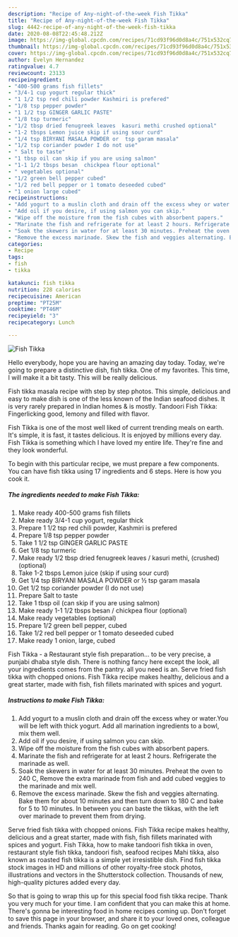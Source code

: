 ```yaml
---
description: "Recipe of Any-night-of-the-week Fish Tikka"
title: "Recipe of Any-night-of-the-week Fish Tikka"
slug: 4442-recipe-of-any-night-of-the-week-fish-tikka
date: 2020-08-08T22:45:48.212Z
image: https://img-global.cpcdn.com/recipes/71cd93f96d0d8a4c/751x532cq70/fish-tikka-recipe-main-photo.jpg
thumbnail: https://img-global.cpcdn.com/recipes/71cd93f96d0d8a4c/751x532cq70/fish-tikka-recipe-main-photo.jpg
cover: https://img-global.cpcdn.com/recipes/71cd93f96d0d8a4c/751x532cq70/fish-tikka-recipe-main-photo.jpg
author: Evelyn Hernandez
ratingvalue: 4.7
reviewcount: 23133
recipeingredient:
- "400-500 grams fish fillets"
- "3/4-1 cup yogurt regular thick"
- "1 1/2 tsp red chili powder Kashmiri is prefered"
- "1/8 tsp pepper powder"
- "1 1/2 tsp GINGER GARLIC PASTE"
- "1/8 tsp turmeric"
- "1/2 tbsp dried fenugreek leaves  kasuri methi crushed optional"
- "1-2 tbsps Lemon juice skip if using sour curd"
- "1/4 tsp BIRYANI MASALA POWDER or  tsp garam masala"
- "1/2 tsp coriander powder I do not use"
- " Salt to taste"
- "1 tbsp oil can skip if you are using salmon"
- "1-1 1/2 tbsps besan  chickpea flour optional"
- " vegetables optional"
- "1/2 green bell pepper cubed"
- "1/2 red bell pepper or 1 tomato deseeded cubed"
- "1 onion large cubed"
recipeinstructions:
- "Add yogurt to a muslin cloth and drain off the excess whey or water.You will be left with thick yogurt. Add all marination ingredients to a bowl, mix them well."
- "Add oil if you desire, if using salmon you can skip."
- "Wipe off the moisture from the fish cubes with absorbent papers."
- "Marinate the fish and refrigerate for at least 2 hours. Refrigerate the marinade as well."
- "Soak the skewers in water for at least 30 minutes. Preheat the oven to 240 C, Remove the extra marinade from fish and add cubed veggies to the marinade and mix well."
- "Remove the excess marinade. Skew the fish and veggies alternating. Bake them for about 10 minutes and then turn down to 180 C and bake for 5 to 10 minutes. In between you can baste the tikkas, with the left over marinade to prevent them from drying."
categories:
- Recipe
tags:
- fish
- tikka

katakunci: fish tikka 
nutrition: 228 calories
recipecuisine: American
preptime: "PT25M"
cooktime: "PT46M"
recipeyield: "3"
recipecategory: Lunch

---
```



![Fish Tikka](https://img-global.cpcdn.com/recipes/71cd93f96d0d8a4c/751x532cq70/fish-tikka-recipe-main-photo.jpg)

Hello everybody, hope you are having an amazing day today. Today, we're going to prepare a distinctive dish, fish tikka. One of my favorites. This time, I will make it a bit tasty. This will be really delicious.

Fish tikka masala recipe with step by step photos. This simple, delicious and easy to make dish is one of the less known of the Indian seafood dishes. It is very rarely prepared in Indian homes &amp; is mostly. Tandoori Fish Tikka: Fingerlicking good, lemony and filled with flavor.

Fish Tikka is one of the most well liked of current trending meals on earth. It's simple, it is fast, it tastes delicious. It is enjoyed by millions every day. Fish Tikka is something which I have loved my entire life. They're fine and they look wonderful.


To begin with this particular recipe, we must prepare a few components. You can have fish tikka using 17 ingredients and 6 steps. Here is how you cook it.

<!--inarticleads1-->

##### The ingredients needed to make Fish Tikka:

1. Make ready 400-500 grams fish fillets
1. Make ready 3/4-1 cup yogurt, regular thick
1. Prepare 1 1/2 tsp red chili powder, Kashmiri is prefered
1. Prepare 1/8 tsp pepper powder
1. Take 1 1/2 tsp GINGER GARLIC PASTE
1. Get 1/8 tsp turmeric
1. Make ready 1/2 tbsp dried fenugreek leaves / kasuri methi, (crushed) (optional)
1. Take 1-2 tbsps Lemon juice (skip if using sour curd)
1. Get 1/4 tsp BIRYANI MASALA POWDER or ½ tsp garam masala
1. Get 1/2 tsp coriander powder (I do not use)
1. Prepare  Salt to taste
1. Take 1 tbsp oil (can skip if you are using salmon)
1. Make ready 1-1 1/2 tbsps besan / chickpea flour (optional)
1. Make ready  vegetables (optional)
1. Prepare 1/2 green bell pepper, cubed
1. Take 1/2 red bell pepper or 1 tomato deseeded cubed
1. Make ready 1 onion, large, cubed


Fish Tikka - a Restaurant style fish preparation… to be very precise, a punjabi dhaba style dish. There is nothing fancy here except the look, all your ingredients comes from the pantry. all you need is an. Serve fried fish tikka with chopped onions. Fish Tikka recipe makes healthy, delicious and a great starter, made with fish, fish fillets marinated with spices and yogurt. 

<!--inarticleads2-->

##### Instructions to make Fish Tikka:

1. Add yogurt to a muslin cloth and drain off the excess whey or water.You will be left with thick yogurt. Add all marination ingredients to a bowl, mix them well.
1. Add oil if you desire, if using salmon you can skip.
1. Wipe off the moisture from the fish cubes with absorbent papers.
1. Marinate the fish and refrigerate for at least 2 hours. Refrigerate the marinade as well.
1. Soak the skewers in water for at least 30 minutes. Preheat the oven to 240 C, Remove the extra marinade from fish and add cubed veggies to the marinade and mix well.
1. Remove the excess marinade. Skew the fish and veggies alternating. Bake them for about 10 minutes and then turn down to 180 C and bake for 5 to 10 minutes. In between you can baste the tikkas, with the left over marinade to prevent them from drying.


Serve fried fish tikka with chopped onions. Fish Tikka recipe makes healthy, delicious and a great starter, made with fish, fish fillets marinated with spices and yogurt. Fish Tikka, how to make tandoori fish tikka in oven, restaurant style fish tikka, tandoori fish, seafood recipes Mahi tikka, also known as roasted fish tikka is a simple yet irresistible dish. Find fish tikka stock images in HD and millions of other royalty-free stock photos, illustrations and vectors in the Shutterstock collection. Thousands of new, high-quality pictures added every day. 

So that is going to wrap this up for this special food fish tikka recipe. Thank you very much for your time. I am confident that you can make this at home. There's gonna be interesting food in home recipes coming up. Don't forget to save this page in your browser, and share it to your loved ones, colleague and friends. Thanks again for reading. Go on get cooking!

